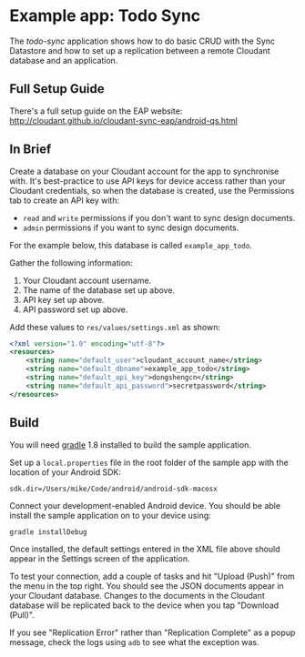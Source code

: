 # Example app: Todo Sync

The _todo-sync_ application shows how to do basic CRUD with the Sync Datastore and how to set up a replication between a remote Cloudant database and an application.

## Full Setup Guide

There's a full setup guide on the EAP website: http://cloudant.github.io/cloudant-sync-eap/android-qs.html

## In Brief

Create a database on your Cloudant account for the app to synchronise with. It's best-practice to use API keys for device access rather than your Cloudant credentials, so when the database is created, use the Permissions tab to create an API key with:

* `read` and `write` permissions if you don't want to sync design documents.
* `admin` permissions if you want to sync design documents.

For the example below, this database is called `example_app_todo`.

Gather the following information:

1. Your Cloudant account username.
2. The name of the database set up above.
3. API key set up above.
4. API password set up above.

Add these values to `res/values/settings.xml` as shown:

```xml
<?xml version="1.0" encoding="utf-8"?>
<resources>
    <string name="default_user">cloudant_account_name</string>
    <string name="default_dbname">example_app_todo</string>
    <string name="default_api_key">dongshengcn</string>
    <string name="default_api_password">secretpassword</string>
</resources>
```

## Build

You will need [gradle][gradle] 1.8 installed to build the sample application.

[gradle]: http://www.gradle.org/installation

Set up a `local.properties` file in the root folder of the sample app with the location of your Android SDK:

```
sdk.dir=/Users/mike/Code/android/android-sdk-macosx
```

Connect your development-enabled Android device. You should be able install the sample application on to your device using:

```bash
gradle installDebug
```

Once installed, the default settings entered in the XML file above should appear in the Settings screen of the application. 

To test your connection, add a couple of tasks and hit "Upload (Push)" from the menu in the top right. You should see the JSON documents appear in your Cloudant database. Changes to the documents in the Cloudant database will be replicated back to the device when you tap "Download (Pull)".

If you see "Replication Error" rather than "Replication Complete" as a popup message, check the logs using `adb` to see what the exception was.
